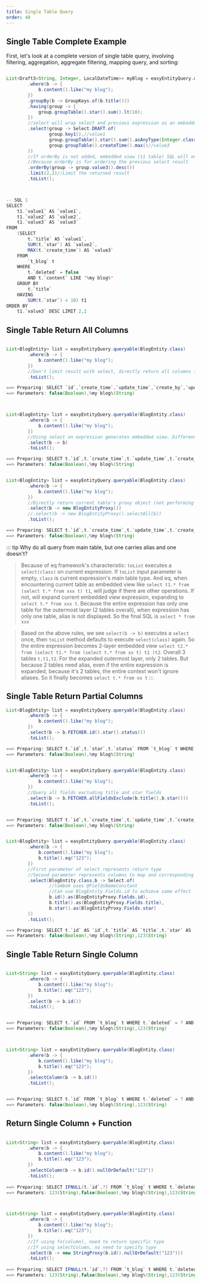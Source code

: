 ```yaml
---
title: Single Table Query
order: 40
---
```


## Single Table Complete Example
First, let's look at a complete version of single table query, involving filtering, aggregation, aggregate filtering, mapping query, and sorting:
```java

List<Draft3<String, Integer, LocalDateTime>> myBlog = easyEntityQuery.queryable(BlogEntity.class)
        .where(b -> {
            b.content().like("my blog");
        })
        .groupBy(b -> GroupKeys.of(b.title()))
        .having(group -> {
            group.groupTable().star().sum().lt(10);
        })
        //select will wrap select and previous expression as an embedded view (t1 table). If no subsequent chain configuration, will expand; otherwise represented as embedded view (t1 table)
        .select(group -> Select.DRAFT.of(
                group.key1(),//value1
                group.groupTable().star().sum().asAnyType(Integer.class),//value2
                group.groupTable().createTime().max()//value3
        ))
        //If orderBy is not added, embedded view (t1 table) SQL will not be generated
        //Because orderBy is for ordering the previous select result
        .orderBy(group -> group.value3().desc())
        .limit(2,2)//Limit the returned result
        .toList();



-- SQL 1
SELECT
    t1.`value1` AS `value1`,
    t1.`value2` AS `value2`,
    t1.`value3` AS `value3` 
FROM
    (SELECT
        t.`title` AS `value1`,
        SUM(t.`star`) AS `value2`,
        MAX(t.`create_time`) AS `value3` 
    FROM
        `t_blog` t 
    WHERE
        t.`deleted` = false 
        AND t.`content` LIKE '%my blog%' 
    GROUP BY
        t.`title` 
    HAVING
        SUM(t.`star`) < 10) t1 
ORDER BY
    t1.`value3` DESC LIMIT 2,2
```

## Single Table Return All Columns
```java

List<BlogEntity> list = easyEntityQuery.queryable(BlogEntity.class)
        .where(b -> {
            b.content().like("my blog");
        })
        //Don't limit result with select, directly return all columns from from table
        .toList();

==> Preparing: SELECT `id`,`create_time`,`update_time`,`create_by`,`update_by`,`deleted`,`title`,`content`,`url`,`star`,`publish_time`,`score`,`status`,`order`,`is_top`,`top` FROM `t_blog` WHERE `deleted` = ? AND `content` LIKE ?
==> Parameters: false(Boolean),%my blog%(String)



List<BlogEntity> list = easyEntityQuery.queryable(BlogEntity.class)
        .where(b -> {
            b.content().like("my blog");
        })
        //Using select on expression generates embedded view. Difference is this query carries alias
        .select(b -> b)
        .toList();

==> Preparing: SELECT t.`id`,t.`create_time`,t.`update_time`,t.`create_by`,t.`update_by`,t.`deleted`,t.`title`,t.`content`,t.`url`,t.`star`,t.`publish_time`,t.`score`,t.`status`,t.`order`,t.`is_top`,t.`top` FROM `t_blog` t WHERE t.`deleted` = ? AND t.`content` LIKE ?
==> Parameters: false(Boolean),%my blog%(String)


List<BlogEntity> list = easyEntityQuery.queryable(BlogEntity.class)
        .where(b -> {
            b.content().like("my blog");
        })
        //Directly return current table's proxy object (not performing any operations means query all)
        .select(b -> new BlogEntityProxy())
        //.select(b -> new BlogEntityProxy().selectAll(b))
        .toList();

==> Preparing: SELECT t.`id`,t.`create_time`,t.`update_time`,t.`create_by`,t.`update_by`,t.`deleted`,t.`title`,t.`content`,t.`url`,t.`star`,t.`publish_time`,t.`score`,t.`status`,t.`order`,t.`is_top`,t.`top` FROM `t_blog` t WHERE t.`deleted` = ? AND t.`content` LIKE ?
==> Parameters: false(Boolean),%my blog%(String)
```

::: tip Why do all query from main table, but one carries alias and one doesn't?
> Because of eq framework's characteristic: `toList` executes a `select(class)` on current expression. If `toList` input parameter is empty, `class` is current expression's main table type. And eq, when encountering current table as embedded view like `select t1.* from (select t.* from xxx t) t1`, will judge if there are other operations. If not, will expand current embedded view expression, expanding to `select t.* from xxx t`. Because the entire expression has only one table for the outermost layer (2 tables overall), when expression has only one table, alias is not displayed. So the final SQL is `select * from xxx`

> Based on the above rules, we see `select(b -> b)` executes a `select` once, then `toList` method defaults to execute `select(class)` again. So the entire expression becomes 2-layer embedded view `select t2.* from (select t1.* from (select t.* from xx t) t1 )t2`. Overall 3 tables `t,t1,t2`. For the expanded outermost layer, only 2 tables. But because 2 tables need alias, even if the entire expression is expanded, because it's 2 tables, the entire context won't ignore aliases. So it finally becomes `select t.* from xx t`
:::

## Single Table Return Partial Columns

```java
List<BlogEntity> list = easyEntityQuery.queryable(BlogEntity.class)
        .where(b -> {
            b.content().like("my blog");
        })
        .select(b -> b.FETCHER.id().star().status())
        .toList();

==> Preparing: SELECT t.`id`,t.`star`,t.`status` FROM `t_blog` t WHERE t.`deleted` = ? AND t.`content` LIKE ?
==> Parameters: false(Boolean),%my blog%(String)


List<BlogEntity> list = easyEntityQuery.queryable(BlogEntity.class)
        .where(b -> {
            b.content().like("my blog");
        })
        //Query all fields excluding title and star fields
        .select(b -> b.FETCHER.allFieldsExclude(b.title(),b.star()))
        .toList();


==> Preparing: SELECT t.`id`,t.`create_time`,t.`update_time`,t.`create_by`,t.`update_by`,t.`deleted`,t.`content`,t.`url`,t.`publish_time`,t.`score`,t.`status`,t.`order`,t.`is_top`,t.`top` FROM `t_blog` t WHERE t.`deleted` = ? AND t.`content` LIKE ?
==> Parameters: false(Boolean),%my blog%(String)


List<BlogEntity> list = easyEntityQuery.queryable(BlogEntity.class)
        .where(b -> {
            b.content().like("my blog");
            b.title().eq("123");
        })
        //First parameter of select represents return type
        //Second parameter represents columns to map and corresponding aliases
        .select(BlogEntity.class,b -> Select.of(
                //lombok uses @FieldsNameConstant
                //Can use BlogEntity.Fields.id to achieve same effect
                b.id().as(BlogEntityProxy.Fields.id),
                b.title().as(BlogEntityProxy.Fields.title),
                b.star().as(BlogEntityProxy.Fields.star)
        ))
        .toList();

==> Preparing: SELECT t.`id` AS `id`,t.`title` AS `title`,t.`star` AS `star` FROM `t_blog` t WHERE t.`deleted` = ? AND t.`content` LIKE ? AND t.`title` = ?
==> Parameters: false(Boolean),%my blog%(String),123(String)
```

## Single Table Return Single Column

```java

List<String> list = easyEntityQuery.queryable(BlogEntity.class)
        .where(b -> {
            b.content().like("my blog");
            b.title().eq("123");
        })
        .select(b -> b.id())
        .toList();


==> Preparing: SELECT t.`id` FROM `t_blog` t WHERE t.`deleted` = ? AND t.`content` LIKE ? AND t.`title` = ?
==> Parameters: false(Boolean),%my blog%(String),123(String)



List<String> list = easyEntityQuery.queryable(BlogEntity.class)
        .where(b -> {
            b.content().like("my blog");
            b.title().eq("123");
        })
        .selectColumn(b -> b.id())
        .toList();


==> Preparing: SELECT t.`id` FROM `t_blog` t WHERE t.`deleted` = ? AND t.`content` LIKE ? AND t.`title` = ?
==> Parameters: false(Boolean),%my blog%(String),123(String)


```

## Return Single Column + Function
```java

List<String> list = easyEntityQuery.queryable(BlogEntity.class)
        .where(b -> {
            b.content().like("my blog");
            b.title().eq("123");
        })
        .selectColumn(b -> b.id().nullOrDefault("123"))
        .toList();
        
==> Preparing: SELECT IFNULL(t.`id`,?) FROM `t_blog` t WHERE t.`deleted` = ? AND t.`content` LIKE ? AND t.`title` = ?
==> Parameters: 123(String),false(Boolean),%my blog%(String),123(String)



List<String> list = easyEntityQuery.queryable(BlogEntity.class)
        .where(b -> {
            b.content().like("my blog");
            b.title().eq("123");
        })
        //If using fx(column), need to return specific type
        //If using selectColumn, no need to specify type
        .select(b -> new StringProxy(b.id().nullOrDefault("123")))
        .toList();
        
==> Preparing: SELECT IFNULL(t.`id`,?) FROM `t_blog` t WHERE t.`deleted` = ? AND t.`content` LIKE ? AND t.`title` = ?
==> Parameters: 123(String),false(Boolean),%my blog%(String),123(String)
```

